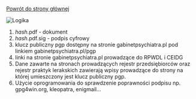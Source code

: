 <a href="https://gabinetpsychiatra.pl"> Powrót do strony głównej </a>

![Logika](https://obrazek)

1. _hash_.pdf - dokument
2. _hash_.pdf.sig - podpis cyfrowy
3. klucz publiczny pgp dostępny na stronie gabinetpsychiatra.pl pod linkiem gabinetpsychiatra.pl/pgp
4. linki na stronie gabinetpsychiatra.pl prowadzące do RPWDL i CEIDG
5. Dane zawarte na stronach prowadzących rejestr przedsiębiorców oraz rejestr praktyk lerakskich zawierają wpisy prowadzące do strony na której umieszczony jest klucz publiczny pgp.
6. Użycie oprogramowania do sprawdzenie poprawności podpisu np. gpg4win.org, kleopatra, enigmail...
